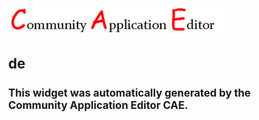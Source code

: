 ![CAE](https://github.com/CAETESTRWTH/CAE-Deployment-Temp/blob/gh-pages/frontendComponent-34/img/logo.png)  

de
===================


This widget was automatically generated by the Community Application Editor CAE.  
---------------
